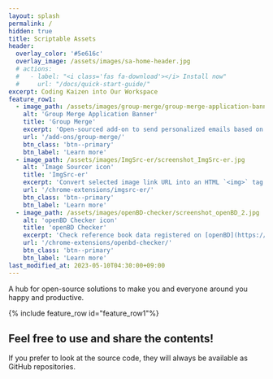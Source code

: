 ```yaml
---
layout: splash
permalink: /
hidden: true
title: Scriptable Assets
header:
  overlay_color: '#5e616c'
  overlay_image: /assets/images/sa-home-header.jpg
  # actions:
  #   - label: "<i class='fas fa-download'></i> Install now"
  #     url: "/docs/quick-start-guide/"
excerpt: Coding Kaizen into Our Workspace
feature_row1:
  - image_path: /assets/images/group-merge/group-merge-application-banner_1280.png
    alt: 'Group Merge Application Banner'
    title: 'Group Merge'
    excerpt: 'Open-sourced add-on to send personalized emails based on Gmail template to multiple recipients. The unique Group Merge feature allows sender to group multiple contents for the same recipient in one mail.'
    url: '/add-ons/group-merge/'
    btn_class: 'btn--primary'
    btn_label: 'Learn more'
  - image_path: /assets/images/ImgSrc-er/screenshot_ImgSrc-er.jpg
    alt: 'Image Sourcer icon'
    title: 'ImgSrc-er'
    excerpt: 'Convert selected image link URL into an HTML `<img>` tag with `src` attribute on the clipboard.'
    url: '/chrome-extensions/imgsrc-er/'
    btn_class: 'btn--primary'
    btn_label: 'Learn more'
  - image_path: /assets/images/openBD-checker/screenshot_openBD_2.jpg
    alt: 'openBD Checker icon'
    title: 'openBD Checker'
    excerpt: 'Check reference book data registered on [openBD](https://openbd.jp/) by right-clicking on an ISBN.'
    url: '/chrome-extensions/openbd-checker/'
    btn_class: 'btn--primary'
    btn_label: 'Learn more'
last_modified_at: 2023-05-10T04:30:00+09:00
---
```


A hub for open-source solutions to make you and everyone around you happy and productive.

{% include feature_row id="feature_row1"%}

## Feel free to use and share the contents!

If you prefer to look at the source code, they will always be available as GitHub repositories.
